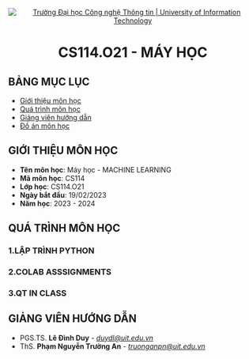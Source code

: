 <p align="center">
  <a href="https://www.uit.edu.vn/" title="Trường Đại học Công nghệ Thông tin" style="border: 5;">
    <img src="https://i.imgur.com/WmMnSRt.png" alt="Trường Đại học Công nghệ Thông tin | University of Information Technology">
  </a>
</p>

<!-- Title -->
<h1 align="center"><b>CS114.O21 - MÁY HỌC</b></h1>



## BẢNG MỤC LỤC
* [ Giới thiệu môn học](#gioithieumonhoc)
* [Quá trình môn học](#quatrinh)
* [ Giảng viên hướng dẫn](#giangvien)
* [ Đồ án môn học](#doan)
## GIỚI THIỆU MÔN HỌC
<a name="gioithieumonhoc"></a>
* **Tên môn học**: Máy học - MACHINE LEARNING
* **Mã môn học**: CS114
* **Lớp học**: CS114.O21
* **Ngày bắt đầu**: 19/02/2023
* **Năm học**: 2023 - 2024
## QUÁ TRÌNH MÔN HỌC
<a name ="quatrinh"></a>
### 1.LẬP TRÌNH PYTHON


<a name ="colab"></a>
### 2.COLAB ASSSIGNMENTS


<a name ="QT"></a>
### 3.QT IN CLASS

## GIẢNG VIÊN HƯỚNG DẪN
<a name="giangvien"></a>
* PGS.TS. **Lê Đình Duy** - *duydl@uit.edu.vn*
* ThS. **Phạm Nguyễn Trường An** - *truonganpn@uit.edu.vn*
